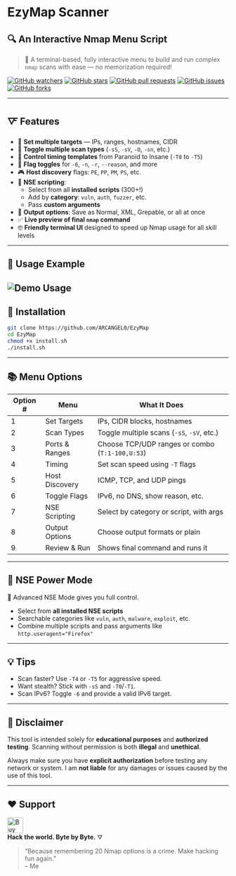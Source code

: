 # EzyMap Scanner  
## 🔍 An Interactive Nmap Menu Script

> 🧠 A terminal-based, fully interactive menu to build and run complex `nmap` scans with ease — no memorization required!

[![GitHub watchers](https://img.shields.io/github/watchers/ARCANGEL0/EzyMap.svg?style=flat-square&color=4c1)](https://github.com/ARCANGEL0/EzyMap/watchers)
[![GitHub stars](https://img.shields.io/github/stars/ARCANGEL0/EzyMap.svg?style=flat-square&color=4c1)](https://github.com/ARCANGEL0/EzyMap/stargazers)
[![GitHub pull requests](https://img.shields.io/github/issues-pr/ARCANGEL0/EzyMap.svg?style=flat-square&color=4c1)](https://github.com/ARCANGEL0/EzyMap/pulls)
[![GitHub issues](https://img.shields.io/github/issues/ARCANGEL0/EzyMap.svg?style=flat-square&color=4c1)](https://github.com/ARCANGEL0/EzyMap/issues)
[![GitHub forks](https://img.shields.io/github/forks/ARCANGEL0/EzyMap.svg?style=flat-square&color=4c1)](https://github.com/ARCANGEL0/EzyMap/network/members)

---

## 🜅 Features

- 🎯 **Set multiple targets** — IPs, ranges, hostnames, CIDR  
- 🔄 **Toggle multiple scan types** (`-sS`, `-sV`, `-O`, `-sn`, etc.)  
- 🚀 **Control timing templates** from Paranoid to Insane (`-T0` to `-T5`)  
- 🧩 **Flag toggles** for `-6`, `-n`, `-r`, `--reason`, and more  
- 🎮 **Host discovery** flags: `PE`, `PP`, `PM`, `PS`, etc.  
- 📜 **NSE scripting**:  
  - Select from all **installed scripts** (300+!)  
  - Add by **category**: `vuln`, `auth`, `fuzzer`, etc.  
  - Pass **custom arguments**  
- 📁 **Output options**: Save as Normal, XML, Grepable, or all at once  
- ✅ **Live preview of final `nmap` command**  
- 🤓 **Friendly terminal UI** designed to speed up Nmap usage for all skill levels  

---

## 🎥 Usage Example

![Demo Usage](https://github.com/ARCANGEL0/EzyMap/raw/refs/heads/master/ezymap.gif)
---

## 🚀 Installation

```bash
git clone https://github.com/ARCANGEL0/EzyMap
cd EzyMap
chmod +x install.sh
./install.sh
```
---

## 📚 Menu Options

| Option # | Menu                 | What It Does                                    |
|----------|----------------------|--------------------------------------------------|
| 1        | Set Targets           | IPs, CIDR blocks, hostnames                     |
| 2        | Scan Types            | Toggle multiple scans (`-sS`, `-sV`, etc.)      |
| 3        | Ports & Ranges        | Choose TCP/UDP ranges or combo (`T:1-100,U:53`) |
| 4        | Timing                | Set scan speed using `-T` flags                 |
| 5        | Host Discovery        | ICMP, TCP, and UDP pings                        |
| 6        | Toggle Flags          | IPv6, no DNS, show reason, etc.                 |
| 7        | NSE Scripting         | Select by category or script, with args         |
| 8        | Output Options        | Choose output formats or plain                  |
| 9        | Review & Run          | Shows final command and runs it                 |

---

## 🎯 NSE Power Mode

🧠 Advanced NSE Mode gives you full control.

- Select from **all installed NSE scripts**
- Searchable categories like `vuln`, `auth`, `malware`, `exploit`, etc.
- Combine multiple scripts and pass arguments like `http.useragent="Firefox"`

---

## 💡 Tips

- Scan faster? Use `-T4` or `-T5` for aggressive speed.
- Want stealth? Stick with `-sS` and `-T0`/`-T1`.
- Scan IPv6? Toggle `-6` and provide a valid IPv6 target.

---


## 📜 Disclaimer

<p>This tool is intended solely for <strong>educational purposes</strong> and <strong>authorized testing</strong>. Scanning without permission is both <strong>illegal</strong> and <strong>unethical</strong>.</p>
<p>Always make sure you have <strong>explicit authorization</strong> before testing any network or system. I am <strong>not liable</strong> for any damages or issues caused by the use of this tool.</p>
  

---


## ❤️ Support

<a href='https://ko-fi.com/J3J7WTYV7' target='_blank'><img height='36' style='border:0px;height:36px;' src='https://storage.ko-fi.com/cdn/kofi3.png?v=6' border='0' alt='Buy Me a Coffee at ko-fi.com' /></a>
<br>
<strong>Hack the world. Byte by Byte.</strong> ⛛
</p>

> “Because remembering 20 Nmap options is a crime. Make hacking fun again.”  
> – Me
